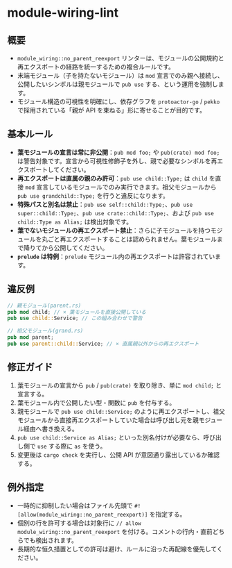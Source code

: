# module-wiring-lint

## 概要
- `module_wiring::no_parent_reexport` リンターは、モジュールの公開規約と再エクスポートの経路を統一するための複合ルールです。
- 末端モジュール（子を持たないモジュール）は `mod` 宣言でのみ親へ接続し、公開したいシンボルは親モジュールで `pub use` する、という運用を強制します。
- モジュール構造の可視性を明確にし、依存グラフを `protoactor-go` / `pekko` で採用されている「親が API を束ねる」形に寄せることが目的です。

## 基本ルール
- **葉モジュールの宣言は常に非公開**：`pub mod foo;` や `pub(crate) mod foo;` は警告対象です。宣言から可視性修飾子を外し、親で必要なシンボルを再エクスポートしてください。
- **再エクスポートは直属の親のみ許可**：`pub use child::Type;` は `child` を直接 `mod` 宣言しているモジュールでのみ実行できます。祖父モジュールから `pub use grandchild::Type;` を行うと違反になります。
- **特殊パスと別名は禁止**：`pub use self::child::Type;`、`pub use super::child::Type;`、`pub use crate::child::Type;`、および `pub use child::Type as Alias;` は検出対象です。
- **葉でないモジュールの再エクスポート禁止**：さらに子モジュールを持つモジュールを丸ごと再エクスポートすることは認められません。葉モジュールまで降りてから公開してください。
- **`prelude` は特例**：`prelude` モジュール内の再エクスポートは許容されています。

## 違反例
```rust
// 親モジュール(parent.rs)
pub mod child; // × 葉モジュールを直接公開している
pub use child::Service; // この組み合わせで警告

// 祖父モジュール(grand.rs)
pub mod parent;
pub use parent::child::Service; // × 直属親以外からの再エクスポート
```

## 修正ガイド
1. 葉モジュールの宣言から `pub` / `pub(crate)` を取り除き、単に `mod child;` と宣言する。
2. 葉モジュール内で公開したい型・関数に `pub` を付与する。
3. 親モジュールで `pub use child::Service;` のように再エクスポートし、祖父モジュールから直接再エクスポートしていた場合は呼び出し元を親モジュール経由へ書き換える。
4. `pub use child::Service as Alias;` といった別名付けが必要なら、呼び出し側で `use` する際に `as` を使う。
5. 変更後は `cargo check` を実行し、公開 API が意図通り露出しているか確認する。

## 例外指定
- 一時的に抑制したい場合はファイル先頭で `#![allow(module_wiring::no_parent_reexport)]` を指定する。
- 個別の行を許可する場合は対象行に `// allow module_wiring::no_parent_reexport` を付ける。コメントの行内・直前どちらでも検出されます。
- 長期的な恒久措置としての許可は避け、ルールに沿った再配線を優先してください。
